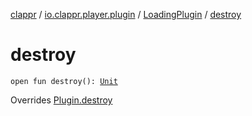 [clappr](../../index.md) / [io.clappr.player.plugin](../index.md) / [LoadingPlugin](index.md) / [destroy](./destroy.md)

# destroy

`open fun destroy(): `[`Unit`](https://kotlinlang.org/api/latest/jvm/stdlib/kotlin/-unit/index.html)

Overrides [Plugin.destroy](../-plugin/destroy.md)

